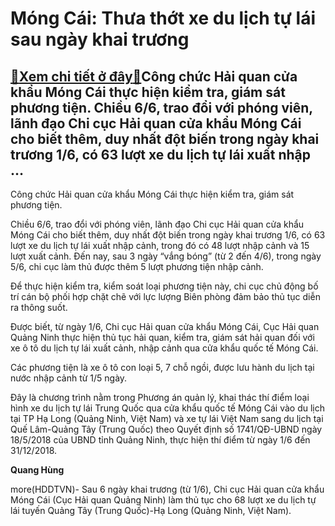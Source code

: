 Móng Cái: Thưa thớt xe du lịch tự lái sau ngày khai trương
==========================================================

[:gift:Xem chi tiết ở đây:gift:](https://hddtvn.com/mong-cai-thua-thot-xe-du-lich-tu-lai-sau-ngay-khai-truong/)Công chức Hải quan cửa khẩu Móng Cái thực hiện kiểm tra, giám sát phương tiện. Chiều 6/6, trao đổi với phóng viên, lãnh đạo Chi cục Hải quan cửa khẩu Móng Cái cho biết thêm, duy nhất đột biến trong ngày khai trương 1/6, có 63 lượt xe du lịch tự lái xuất nhập …
--------------------------------------------------------------------------------------------------------------------------------------------------------------------------------------------------------------------------------------------------------------------







 






 Công chức Hải quan cửa khẩu Móng Cái thực hiện kiểm tra, giám sát phương tiện. 


Chiều 6/6, trao đổi với phóng viên, lãnh đạo Chi cục Hải quan cửa khẩu Móng Cái cho biết thêm, duy nhất đột biến trong ngày khai trương 1/6, có 63 lượt xe du lịch tự lái xuất nhập cảnh, trong đó có 48 lượt nhập cảnh và 15 lượt xuất cảnh. Đến nay, sau 3 ngày “vắng bóng” (từ 2 đến 4/6), trong ngày 5/6, chi cục làm thủ được thêm 5 lượt phương tiện nhập cảnh.


 Để thực hiện kiểm tra, kiểm soát loại phương tiện này, chi cục chủ động bố trí cán bộ phối hợp chặt chẽ với lực lượng Biên phòng đảm bảo thủ tục diễn ra thông suốt.


 Được biết, từ ngày 1/6, Chi cục Hải quan cửa khẩu Móng Cái, Cục Hải quan Quảng Ninh thực hiện thủ tục hải quan, kiểm tra, giám sát hải quan đối với xe ô tô du lịch tự lái xuất cảnh, nhập cảnh qua cửa khẩu quốc tế Móng Cái.


 Các phương tiện là xe ô tô con loại 5, 7 chỗ ngồi, được lưu hành du lịch tại nước nhập cảnh từ 1/5 ngày. 


 Đây là chương trình nằm trong Phương án quản lý, khai thác thí điểm loại hình xe du lịch tự lái Trung Quốc qua cửa khẩu quốc tế Móng Cái vào du lịch tại TP Hạ Long (Quảng Ninh, Việt Nam) và xe tự lái Việt Nam sang du lịch tại Quế Lâm-Quảng Tây (Trung Quốc) theo Quyết định số 1741/QĐ-UBND ngày 18/5/2018 của UBND tỉnh Quảng Ninh, thực hiện thí điểm từ ngày 1/6 đến 31/12/2018.






**Quang Hùng**



more(HDDTVN)- Sau 6 ngày khai trương (từ 1/6), Chi cục Hải quan cửa khẩu Móng Cái (Cục Hải quan Quảng Ninh) làm thủ tục cho 68 lượt xe du lịch tự lái tuyến Quảng Tây (Trung Quốc)-Hạ Long (Quảng Ninh, Việt Nam).

